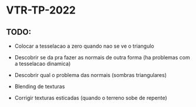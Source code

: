 # VTR-TP-2022

## TODO:

- Colocar a tesselacao a zero quando nao se ve o triangulo

- Descobrir se da pra fazer as normais de outra forma (ha problemas com a tesselacao dinamica)
- Descobrir qual o problema das normais (sombras triangulares)

- Blending de texturas
- Corrigir texturas esticadas (quando o terreno sobe de repente)